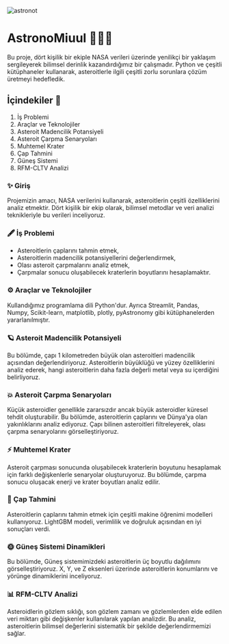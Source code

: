 
![astronot](https://github.com/melisacevik/AstronoMiuul-NASA/assets/113050206/51a5aeeb-6ce8-4964-8df6-524bbc3db5e0)

# AstronoMiuul 👩🏻‍🚀 

Bu proje, dört kişilik bir ekiple NASA verileri üzerinde yenilikçi bir yaklaşım sergileyerek bilimsel derinlik kazandırdığımız bir çalışmadır. Python ve çeşitli kütüphaneler kullanarak, asteroitlerle ilgili çeşitli zorlu sorunlara çözüm üretmeyi hedefledik.

## İçindekiler 🚀

1. İş Problemi
2. Araçlar ve Teknolojiler
3. Asteroit Madencilik Potansiyeli
4. Asteroit Çarpma Senaryoları
5. Muhtemel Krater
6. Çap Tahmini
7. Güneş Sistemi
8. RFM-CLTV Analizi

### ✨ Giriş

Projemizin amacı, NASA verilerini kullanarak, asteroitlerin çeşitli özelliklerini analiz etmektir. Dört kişilik bir ekip olarak, bilimsel metodlar ve veri analizi teknikleriyle bu verileri inceliyoruz.

### 🖋️ İş Problemi 

- Asteroitlerin çaplarını tahmin etmek,
- Asteroitlerin madencilik potansiyellerini değerlendirmek,
- Olası asteroit çarpmalarını analiz etmek,
- Çarpmalar sonucu oluşabilecek kraterlerin boyutlarını hesaplamaktır.

### ⚙️ Araçlar ve Teknolojiler

Kullandığımız programlama dili Python'dur. Ayrıca Streamlit, Pandas, Numpy, Scikit-learn, matplotlib, plotly, pyAstronomy gibi kütüphanelerden yararlanılmıştır.

### 🪐 Asteroit Madencilik Potansiyeli

Bu bölümde, çapı 1 kilometreden büyük olan asteroitleri madencilik açısından değerlendiriyoruz. Asteroitlerin büyüklüğü ve yüzey özelliklerini analiz ederek, hangi asteroitlerin daha fazla değerli metal veya su içerdiğini belirliyoruz.

### 💥 Asteroit Çarpma Senaryoları

Küçük asteroidler genellikle zararsızdır ancak büyük asteroidler küresel tehdit oluşturabilir. Bu bölümde, asteroitlerin çaplarını ve Dünya'ya olan yakınlıklarını analiz ediyoruz. Çapı bilinen asteroitleri filtreleyerek, olası çarpma senaryolarını görselleştiriyoruz.

### ⚡️ Muhtemel Krater

Asteroit çarpması sonucunda oluşabilecek kraterlerin boyutunu hesaplamak için farklı değişkenlerle senaryolar oluşturuyoruz. Bu bölümde, çarpma sonucu oluşacak enerji ve krater boyutları analiz edilir.

### 🧐 Çap Tahmini

Asteroitlerin çaplarını tahmin etmek için çeşitli makine öğrenimi modelleri kullanıyoruz. LightGBM modeli, verimlilik ve doğruluk açısından en iyi sonuçları verdi.

### 🌞 Güneş Sistemi Dinamikleri

Bu bölümde, Güneş sistemimizdeki asteroitlerin üç boyutlu dağılımını görselleştiriyoruz. X, Y, ve Z eksenleri üzerinde asteroitlerin konumlarını ve yörünge dinamiklerini inceliyoruz.

### 📊 RFM-CLTV Analizi

Asteroidlerin gözlem sıklığı, son gözlem zamanı ve gözlemlerden elde edilen veri miktarı gibi değişkenler kullanılarak yapılan analizdir. Bu analiz, asteroitlerin bilimsel değerlerini sistematik bir şekilde değerlendirmemizi sağlar.

